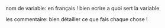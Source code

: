 nom de variable:
en français !
bien ecrire a quoi sert la variable

les commentaire:
bien détailler ce que fais chaque chose !
